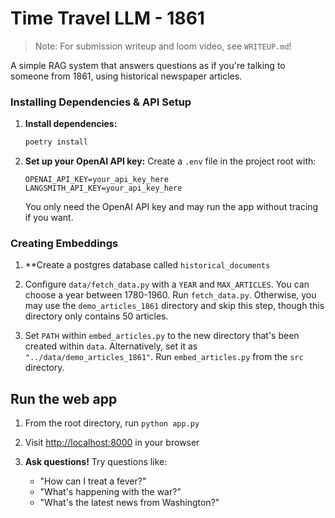 # Time Travel LLM - 1861

> Note: For submission writeup and loom video, see `WRITEUP.md`!

A simple RAG system that answers questions as if you're talking to someone from 1861, using historical newspaper articles.

### Installing Dependencies & API Setup

1. **Install dependencies:**
   ```bash
   poetry install
   ```

2. **Set up your OpenAI API key:**
   Create a `.env` file in the project root with:
   ```
   OPENAI_API_KEY=your_api_key_here
   LANGSMITH_API_KEY=your_api_key_here
   ```

   You only need the OpenAI API key and may run the app without tracing if you want.

### Creating Embeddings

1. **Create a postgres database called `historical_documents`

2. Configure `data/fetch_data.py` with a `YEAR` and `MAX_ARTICLES`. You can choose a year between 1780-1960. Run `fetch_data.py`. Otherwise, you may use the `demo_articles_1861` directory and skip this step, though this directory only contains 50 articles.

3. Set `PATH` within `embed_articles.py` to the new directory that's been created within `data`. Alternatively, set it as `"../data/demo_articles_1861"`. Run `embed_articles.py` from the `src` directory.

## Run the web app

1. From the root directory, run `python app.py`

2. Visit [http://localhost:8000](http://localhost:8000) in your browser

3. **Ask questions!**
   Try questions like:
   - "How can I treat a fever?"
   - "What's happening with the war?"
   - "What's the latest news from Washington?"

